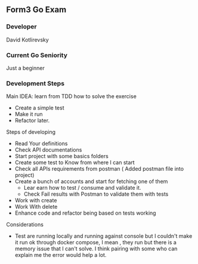 
## Form3 Go Exam

### Developer

David Kotlirevsky

### Current Go Seniority

Just a beginner


### Development Steps

Main IDEA: learn from TDD how to solve the exercise
* Create a simple test
* Make it run 
* Refactor later.


Steps of developing
* Read Your definitions
* Check API documentations
* Start project with some basics folders
* Create some test to Know from where I can start
* Check all APIs requirements from postman ( Added postman file into project)
* Create a bunch of accounts and start for fetching one of them
  * Lear earn how to test / consume and validate it.  
  * Check Fail results with Postman to validate them with tests
* Work with create
* Work With delete
* Enhance code and refactor being based on tests working

 
Considerations
* Test are running locally and running against console
but I couldn't make it run ok through docker compose, I mean , they run but there is a memory 
issue that I can't solve. I think pairing with some who can explain me the error 
would help a lot.